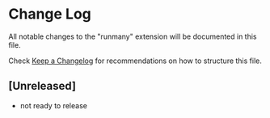 # Change Log

All notable changes to the "runmany" extension will be documented in this file.

Check [Keep a Changelog](http://keepachangelog.com/) for recommendations on how to structure this file.

## [Unreleased]

- not ready to release
